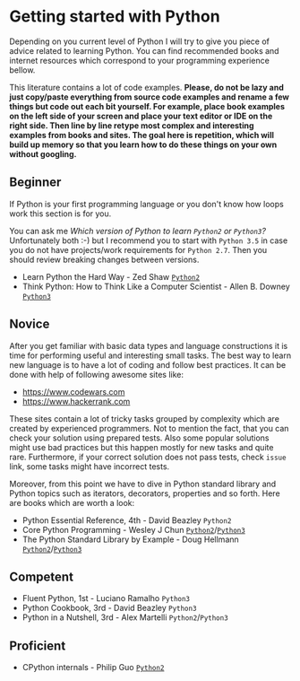 # Getting started with Python

Depending on you current level of Python I will try to give you piece of advice
related to learning Python. You can find recommended books and internet
resources which correspond to your programming experience bellow.

This literature contains a lot of code examples. **Please, do not be lazy and
just copy/paste everything from source code examples and rename a few things
but code out each bit yourself. For example, place book examples on the left
side of your screen and place your text editor or IDE on the right side. Then
line by line retype most complex and interesting examples from books and sites.
The goal here is repetition, which will build up memory so that you learn how
to do these things on your own without googling.**

## Beginner
If Python is your first programming language or you don't know how loops
work this section is for you.

You can ask me _Which version of Python to learn `Python2` or `Python3`?_
Unfortunately both :-) but I recommend you to start with `Python 3.5` in case
you do not have projects/work requirements for `Python 2.7`. Then you should
review breaking changes between versions.

 - Learn Python the Hard Way - Zed Shaw [`Python2`][b1]
 - Think Python: How to Think Like a Computer Scientist - Allen B. Downey [`Python3`][b2]

## Novice
After you get familiar with basic data types and language constructions it is
time for performing useful and interesting small tasks. The best way to learn
new language is to have a lot of coding and follow best practices. It can be
done with help of following awesome sites like:

 - https://www.codewars.com
 - https://www.hackerrank.com
 
These sites contain a lot of tricky tasks grouped by complexity which are created by
experienced programmers. Not to mention the fact, that you can check your
solution using prepared tests. Also some popular solutions might use bad
practices but this happen mostly for new tasks and quite rare. Furthermore, if
your correct solution does not pass tests, check `issue` link, some tasks might
have incorrect tests.

Moreover, from this point we have to dive in Python standard library and Python
topics such as iterators, decorators, properties and so forth. Here are books
which are worth a look:

 - Python Essential Reference, 4th - David Beazley `Python2`
 - Core Python Programming - Wesley J Chun [`Python2`][n3]/[`Python3`][n4]
 - The Python Standard Library by Example - Doug Hellmann [`Python2`][n1]/[`Python3`][n2]

## Competent
 - Fluent Python, 1st - Luciano Ramalho `Python3`
 - Python Cookbook, 3rd - David Beazley `Python3`
 - Python in a Nutshell, 3rd - Alex Martelli `Python2`/`Python3`

## Proficient
 - CPython internals - Philip Guo [`Python2`][p1]


[b1]: https://learnpythonthehardway.org/book/
[b2]: http://interactivepython.org/runestone/static/thinkcspy/index.html

[n1]: https://pymotw.com/2/contents.html
[n2]: https://pymotw.com/3/
[n3]: http://corepython.com/cpp2e
[n4]: http://corepython.com/cpp3ev2


[p1]: http://pgbovine.net/cpython-internals.htm
